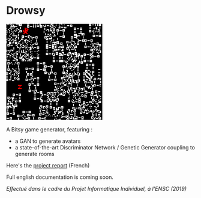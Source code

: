 # Drowsy


<img src="https://raw.githubusercontent.com/Pyrofoux/Drowsy/master/final/titleImage.png" width="256px" height="256px" >


A Bitsy game generator, featuring  : 
 - a GAN to generate avatars
 - a state-of-the-art Discriminator Network / Genetic Generator coupling to generate rooms
 
Here's the [project report](https://github.com/Pyrofoux/Drowsy/raw/master/final/rapport.pdf) (French)

Full english documentation is coming soon.

*Effectué dans le cadre du Projet Informatique Individuel, à l'ENSC (2019)*

